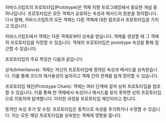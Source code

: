 
자바스크립트의 프로토타입(Prototype)은 객체 지향 프로그래밍에서 중요한 개념 중 하나입니다. 프로토타입은 모든 객체가 공유하는 속성과 메서드의 원본을 정의합니다. 다시 말해, 자바스크립트의 모든 객체는 다른 객체에 대한 참조로서 프로토타입을 가지고 있습니다.

자바스크립트에서 객체는 다른 객체로부터 상속을 받습니다. 객체를 생성할 때 그 객체의 프로토타입을 지정할 수 있습니다. 객체의 프로토타입은 prototype 속성을 통해 접근할 수 있습니다.

프로토타입의 주요 특징은 다음과 같습니다:

상속(Inheritance): 객체는 자신의 프로토타입에 정의된 속성과 메서드를 상속받습니다. 이를 통해 코드의 재사용성이 높아지고 객체 간의 관계를 쉽게 정의할 수 있습니다.

프로토타입 체인(Prototype Chain): 객체는 여러 단계에 걸쳐 상위 프로토타입을 참조할 수 있습니다. 이를 통해 한 객체에서 속성이나 메서드를 찾지 못하면 상위 프로토타입으로 이동하여 탐색합니다. 이러한 과정을 프로토타입 체인이라고 합니다.

동적인 속성 추가 및 수정: 프로토타입은 동적으로 속성을 추가하거나 수정할 수 있습니다. 이는 모든 해당 프로토타입을 상속받는 객체에 영향을 줍니다.